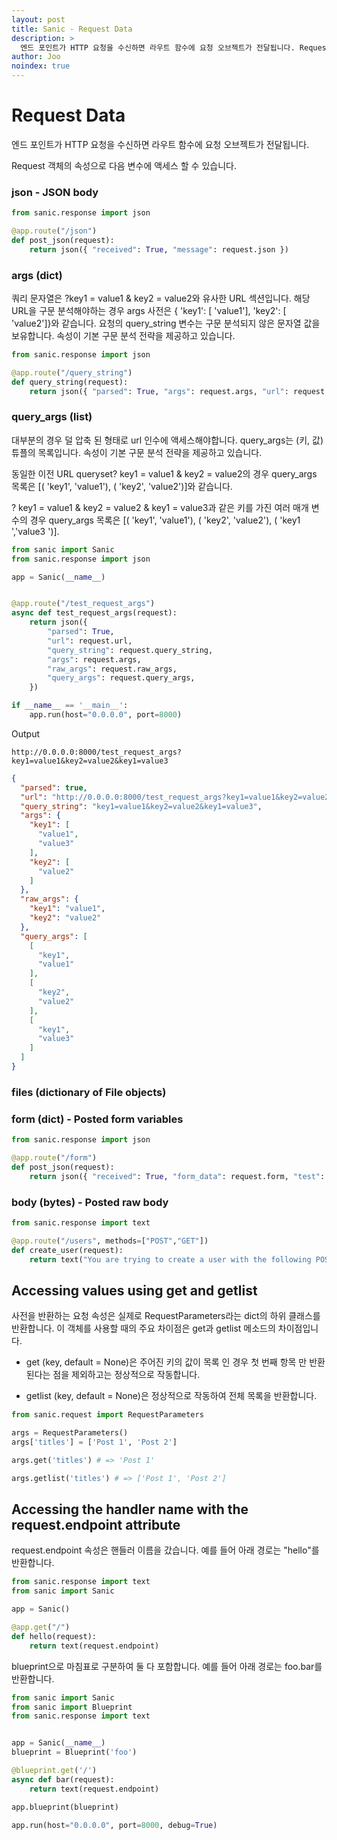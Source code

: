 ```yaml
---
layout: post
title: Sanic - Request Data
description: >
  엔드 포인트가 HTTP 요청을 수신하면 라우트 함수에 요청 오브젝트가 전달됩니다. Request 객체의 속성으로 다음 변수에 액세스 할 수 있습니다.
author: Joo
noindex: true
---
```


# Request Data

엔드 포인트가 HTTP 요청을 수신하면 라우트 함수에 요청 오브젝트가 전달됩니다.

Request 객체의 속성으로 다음 변수에 액세스 할 수 있습니다.

### json - JSON body

~~~python
from sanic.response import json

@app.route("/json")
def post_json(request):
    return json({ "received": True, "message": request.json })
~~~

### args (dict)

쿼리 문자열은 ?key1 = value1 & key2 = value2와 유사한 URL 섹션입니다. 해당 URL을 구문 분석해야하는 경우 args 사전은 { 'key1': [ 'value1'], 'key2': [ 'value2']}와 같습니다. 요청의 query_string 변수는 구문 분석되지 않은 문자열 값을 보유합니다. 속성이 기본 구문 분석 전략을 제공하고 있습니다. 

~~~python
from sanic.response import json

@app.route("/query_string")
def query_string(request):
    return json({ "parsed": True, "args": request.args, "url": request.url, "query_string": request.query_string })
~~~



### query_args (list)

대부분의 경우 덜 압축 된 형태로 url 인수에 액세스해야합니다. query_args는 (키, 값) 튜플의 목록입니다. 속성이 기본 구문 분석 전략을 제공하고 있습니다. 

동일한 이전 URL queryset? key1 = value1 & key2 = value2의 경우 query_args 목록은 [( 'key1', 'value1'), ( 'key2', 'value2')]와 같습니다. 

? key1 = value1 & key2 = value2 & key1 = value3과 같은 키를 가진 여러 매개 변수의 경우 query_args 목록은 [( 'key1', 'value1'), ( 'key2', 'value2'), ( 'key1 ','value3 ')].

~~~python
from sanic import Sanic
from sanic.response import json

app = Sanic(__name__)


@app.route("/test_request_args")
async def test_request_args(request):
    return json({
        "parsed": True,
        "url": request.url,
        "query_string": request.query_string,
        "args": request.args,
        "raw_args": request.raw_args,
        "query_args": request.query_args,
    })

if __name__ == '__main__':
    app.run(host="0.0.0.0", port=8000)
~~~

Output

~~~
http://0.0.0.0:8000/test_request_args?key1=value1&key2=value2&key1=value3
~~~

~~~json
{
  "parsed": true,
  "url": "http://0.0.0.0:8000/test_request_args?key1=value1&key2=value2&key1=value3",
  "query_string": "key1=value1&key2=value2&key1=value3",
  "args": {
    "key1": [
      "value1",
      "value3"
    ],
    "key2": [
      "value2"
    ]
  },
  "raw_args": {
    "key1": "value1",
    "key2": "value2"
  },
  "query_args": [
    [
      "key1",
      "value1"
    ],
    [
      "key2",
      "value2"
    ],
    [
      "key1",
      "value3"
    ]
  ]
}
~~~

### files (dictionary of File objects)

### form (dict) - Posted form variables

~~~python
from sanic.response import json

@app.route("/form")
def post_json(request):
    return json({ "received": True, "form_data": request.form, "test": request.form.get('test') })
~~~

### body (bytes) - Posted raw body

~~~python
from sanic.response import text

@app.route("/users", methods=["POST","GET"])
def create_user(request):
    return text("You are trying to create a user with the following POST: %s" % request.body)
~~~



## Accessing values using get and getlist

사전을 반환하는 요청 속성은 실제로 RequestParameters라는 dict의 하위 클래스를 반환합니다. 이 객체를 사용할 때의 주요 차이점은 get과 getlist 메소드의 차이점입니다.

- get (key, default = None)은 주어진 키의 값이 목록 인 경우 첫 번째 항목 만 반환된다는 점을 제외하고는 정상적으로 작동합니다.

- getlist (key, default = None)은 정상적으로 작동하여 전체 목록을 반환합니다.

~~~python
from sanic.request import RequestParameters

args = RequestParameters()
args['titles'] = ['Post 1', 'Post 2']

args.get('titles') # => 'Post 1'

args.getlist('titles') # => ['Post 1', 'Post 2']
~~~



## Accessing the handler name with the request.endpoint attribute

request.endpoint 속성은 핸들러 이름을 갔습니다. 예를 들어 아래 경로는 "hello"를 반환합니다.

~~~python
from sanic.response import text
from sanic import Sanic

app = Sanic()

@app.get("/")
def hello(request):
    return text(request.endpoint)
~~~

blueprint으로 마침표로 구분하여 둘 다 포함합니다. 예를 들어 아래 경로는 foo.bar를 반환합니다.

~~~python
from sanic import Sanic
from sanic import Blueprint
from sanic.response import text


app = Sanic(__name__)
blueprint = Blueprint('foo')

@blueprint.get('/')
async def bar(request):
    return text(request.endpoint)

app.blueprint(blueprint)

app.run(host="0.0.0.0", port=8000, debug=True)
~~~

